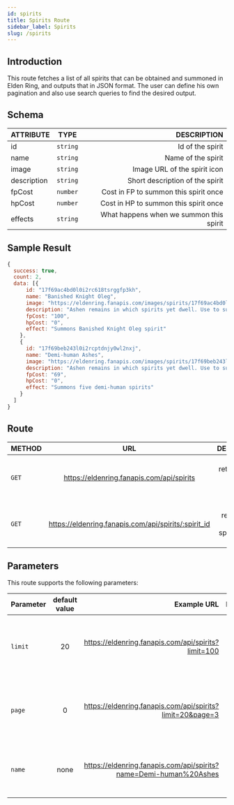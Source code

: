 ```yaml
---
id: spirits
title: Spirits Route
sidebar_label: Spirits
slug: /spirits
---
```


## Introduction

This route fetches a list of all spirits that can be obtained and summoned in Elden Ring, and outputs that in JSON format. The user can define his own pagination and also use search queries to find the desired output.

## Schema

| ATTRIBUTE        |      TYPE      |   DESCRIPTION |
| ------------- | :-----------: | -----: |
| id         | `string` | Id of the spirit |
| name         | `string` | Name of the spirit |
| image         | `string` | Image URL of the spirit icon |
| description         | `string` | Short description of the spirit |
| fpCost         | `number` | Cost in FP to summon this spirit once |
| hpCost         | `number` | Cost in HP to summon this spirit once |
| effects        | `string` | What happens when we summon this spirit |

## Sample Result

```javascript
{
  success: true,
  count: 2,
  data: [{
      id: "17f69ac4bd0l0i2rc618tsrggfp3kh",
      name: "Banished Knight Oleg",
      image: "https://eldenring.fanapis.com/images/spirits/17f69ac4bd0l0i2rc618tsrggfp3kh.png",
      description: "Ashen remains in which spirits yet dwell. Use to summon the spirit of Oleg, the Banished Knight.",
      fpCost: "100",
      hpCost: "0",
      effect: "Summons Banished Knight Oleg spirit"
    },
    {
      id: "17f69beb243l0i2rcptdnjy0wl2nxj",
      name: "Demi-human Ashes",
      image: "https://eldenring.fanapis.com/images/spirits/17f69beb243l0i2rcptdnjy0wl2nxj.png",
      description: "Ashen remains in which spirits yet dwell. Use to summon the spirits of five demi-humans.",
      fpCost: "69",
      hpCost: "0",
      effect: "Summons five demi-human spirits"
    }
  ]
}
```


## Route

| METHOD        |      URL      |   DESCRIPTION |
| ------------- | :-----------: | -----: |
| `GET`         | https://eldenring.fanapis.com/api/spirits | This route retrieves a list of all the spirits of **Elden Ring**. |
| `GET`         | https://eldenring.fanapis.com/api/spirits/:spirit_id | This route retrieves one **Elden Ring** spirit using its ID. |

## Parameters

This route supports the following parameters:

| Parameter        |      default value      | Example URL |  DESCRIPTION |
| ------------- | :-----------: | -----: |  -----: |
| `limit`        | 20 | https://eldenring.fanapis.com/api/spirits?limit=100 | This parameter is used to set the maximum amount of items in the response |
| `page`         | 0 | https://eldenring.fanapis.com/api/spirits?limit=20&page=3 | This parameter is used no navigate between pages of results |
| `name`         | none | https://eldenring.fanapis.com/api/spirits?name=Demi-human%20Ashes  | This parameter is used to search for fields by their names |
